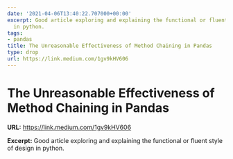 ```yaml
---
date: '2021-04-06T13:40:22.707000+00:00'
excerpt: Good article exploring and explaining the functional or fluent style of design
  in python.
tags:
- pandas
title: The Unreasonable Effectiveness of Method Chaining in Pandas
type: drop
url: https://link.medium.com/1gv9kHV606
---
```


# The Unreasonable Effectiveness of Method Chaining in Pandas

**URL:** https://link.medium.com/1gv9kHV606

**Excerpt:** Good article exploring and explaining the functional or fluent style of design in python.
